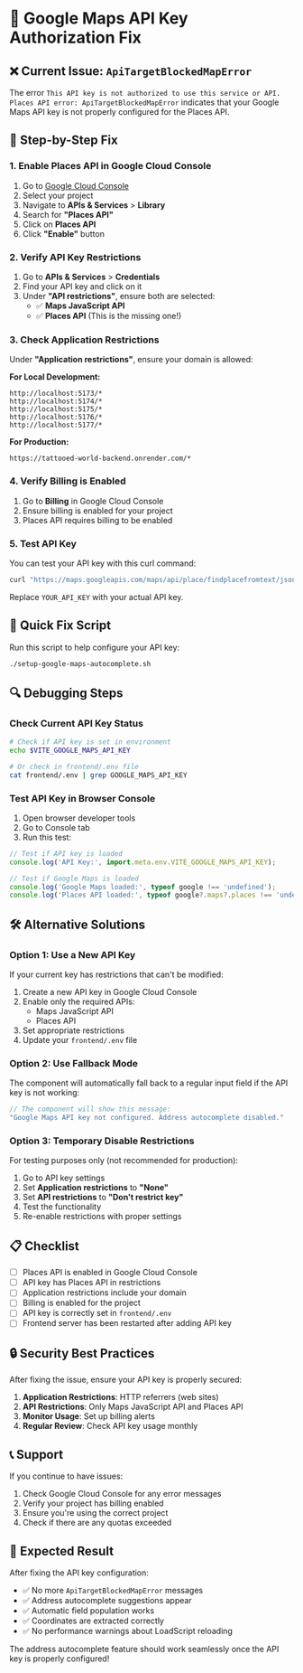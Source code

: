 # 🔧 Google Maps API Key Authorization Fix

## ❌ Current Issue: `ApiTargetBlockedMapError`

The error `This API key is not authorized to use this service or API. Places API error: ApiTargetBlockedMapError` indicates that your Google Maps API key is not properly configured for the Places API.

## 🔧 Step-by-Step Fix

### 1. **Enable Places API in Google Cloud Console**

1. Go to [Google Cloud Console](https://console.cloud.google.com/)
2. Select your project
3. Navigate to **APIs & Services** > **Library**
4. Search for **"Places API"**
5. Click on **Places API**
6. Click **"Enable"** button

### 2. **Verify API Key Restrictions**

1. Go to **APIs & Services** > **Credentials**
2. Find your API key and click on it
3. Under **"API restrictions"**, ensure both are selected:
   - ✅ **Maps JavaScript API**
   - ✅ **Places API** (This is the missing one!)

### 3. **Check Application Restrictions**

Under **"Application restrictions"**, ensure your domain is allowed:

**For Local Development:**
```
http://localhost:5173/*
http://localhost:5174/*
http://localhost:5175/*
http://localhost:5176/*
http://localhost:5177/*
```

**For Production:**
```
https://tattooed-world-backend.onrender.com/*
```

### 4. **Verify Billing is Enabled**

1. Go to **Billing** in Google Cloud Console
2. Ensure billing is enabled for your project
3. Places API requires billing to be enabled

### 5. **Test API Key**

You can test your API key with this curl command:

```bash
curl "https://maps.googleapis.com/maps/api/place/findplacefromtext/json?input=Museum%20of%20Contemporary%20Art%20Australia&inputtype=textquery&fields=formatted_address,name,rating,opening_hours,geometry&key=YOUR_API_KEY"
```

Replace `YOUR_API_KEY` with your actual API key.

## 🚀 Quick Fix Script

Run this script to help configure your API key:

```bash
./setup-google-maps-autocomplete.sh
```

## 🔍 Debugging Steps

### Check Current API Key Status

```bash
# Check if API key is set in environment
echo $VITE_GOOGLE_MAPS_API_KEY

# Or check in frontend/.env file
cat frontend/.env | grep GOOGLE_MAPS_API_KEY
```

### Test API Key in Browser Console

1. Open browser developer tools
2. Go to Console tab
3. Run this test:

```javascript
// Test if API key is loaded
console.log('API Key:', import.meta.env.VITE_GOOGLE_MAPS_API_KEY);

// Test if Google Maps is loaded
console.log('Google Maps loaded:', typeof google !== 'undefined');
console.log('Places API loaded:', typeof google?.maps?.places !== 'undefined');
```

## 🛠️ Alternative Solutions

### Option 1: Use a New API Key

If your current key has restrictions that can't be modified:

1. Create a new API key in Google Cloud Console
2. Enable only the required APIs:
   - Maps JavaScript API
   - Places API
3. Set appropriate restrictions
4. Update your `frontend/.env` file

### Option 2: Use Fallback Mode

The component will automatically fall back to a regular input field if the API key is not working:

```jsx
// The component will show this message:
"Google Maps API key not configured. Address autocomplete disabled."
```

### Option 3: Temporary Disable Restrictions

For testing purposes only (not recommended for production):

1. Go to API key settings
2. Set **Application restrictions** to **"None"**
3. Set **API restrictions** to **"Don't restrict key"**
4. Test the functionality
5. Re-enable restrictions with proper settings

## 📋 Checklist

- [ ] Places API is enabled in Google Cloud Console
- [ ] API key has Places API in restrictions
- [ ] Application restrictions include your domain
- [ ] Billing is enabled for the project
- [ ] API key is correctly set in `frontend/.env`
- [ ] Frontend server has been restarted after adding API key

## 🔒 Security Best Practices

After fixing the issue, ensure your API key is properly secured:

1. **Application Restrictions**: HTTP referrers (web sites)
2. **API Restrictions**: Only Maps JavaScript API and Places API
3. **Monitor Usage**: Set up billing alerts
4. **Regular Review**: Check API key usage monthly

## 📞 Support

If you continue to have issues:

1. Check Google Cloud Console for any error messages
2. Verify your project has billing enabled
3. Ensure you're using the correct project
4. Check if there are any quotas exceeded

## 🎯 Expected Result

After fixing the API key configuration:

- ✅ No more `ApiTargetBlockedMapError` messages
- ✅ Address autocomplete suggestions appear
- ✅ Automatic field population works
- ✅ Coordinates are extracted correctly
- ✅ No performance warnings about LoadScript reloading

The address autocomplete feature should work seamlessly once the API key is properly configured! 